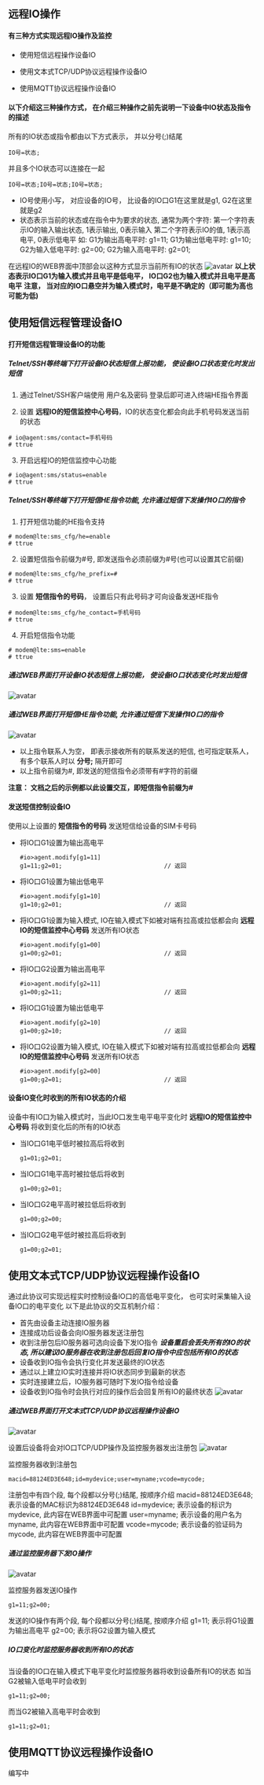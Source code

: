 
## 远程IO操作

#### 有三种方式实现远程IO操作及监控

- 使用短信远程操作设备IO

- 使用文本式TCP/UDP协议远程操作设备IO

- 使用MQTT协议远程操作设备IO

#### 以下介绍这三种操作方式， 在介绍三种操作之前先说明一下设备中IO状态及指令的描述

所有的IO状态或指令都由以下方式表示， 并以分号(;)结尾
```
IO号=状态;
```
并且多个IO状态可以连接在一起
```
IO号=状态;IO号=状态;IO号=状态;
```
- IO号使用小写， 对应设备的IO号， 比设备的IO口G1在这里就是g1, G2在这里就是g2
- 状态表示当前的状态或在指令中为要求的状态, 通常为两个字符:
    第一个字符表示IO的输入输出状态, 1表示输出, 0表示输入
    第二个字符表示IO的值, 1表示高电平, 0表示低电平
	如: 
        G1为输出高电平时:  g1=11;
        G1为输出低电平时:  g1=10;
		G2为输入低电平时:  g2=00;
		G2为输入高电平时:  g2=01;

在远程IO的WEB界面中顶部会以这种方式显示当前所有IO的状态
![avatar](./io_agent_status.png)
**以上状态表示IO口G1为输入模式并且电平是低电平， IO口G2也为输入模式并且电平是高电平**
**注意， 当对应的IO口悬空并为输入模式时，电平是不确定的（即可能为高也可能为低)**


## 使用短信远程管理设备IO

#### 打开短信远程管理设备IO的功能

##### Telnet/SSH等终端下打开设备IO状态短信上报功能， 使设备IO口状态变化时发出短信

1. 通过Telnet/SSH客户端使用 用户名及密码 登录后即可进入终端HE指令界面

2. 设置 **远程IO的短信监控中心号码**，IO的状态变化都会向此手机号码发送当前的状态
```shell
# io@agent:sms/contact=手机号码
# ttrue
```

3. 开启远程IO的短信监控中心功能
```shell
# io@agent:sms/status=enable
# ttrue
```
##### Telnet/SSH等终端下打开短信HE指令功能, 允许通过短信下发操作IO口的指令

1. 打开短信功能的HE指令支持
```shell
# modem@lte:sms_cfg/he=enable
# ttrue
```

2. 设置短信指令前缀为#号, 即发送指令必须前缀为#号(也可以设置其它前缀)
```shell
# modem@lte:sms_cfg/he_prefix=#
# ttrue
```

3. 设置 **短信指令的号码**， 设置后只有此号码才可向设备发送HE指令
```shell
# modem@lte:sms_cfg/he_contact=手机号码
# ttrue
```

4. 开启短信指令功能
```shell
# modem@lte:sms=enable
# ttrue
```

##### 通过WEB界面打开设备IO状态短信上报功能， 使设备IO口状态变化时发出短信

![avatar](./io_agent_settings.png)

##### 通过WEB界面打开短信HE指令功能, 允许通过短信下发操作IO口的指令

![avatar](./io_agent_smsenable.png)

- 以上指令联系人为空， 即表示接收所有的联系发送的短信, 也可指定联系人， 有多个联系人时以 **分号;** 隔开即可
- 以上指令前缀为#, 即发送的短信指令必须带有#字符的前缀

**注意： 文档之后的示例都以此设置交互，即短信指令前缀为#**



#### 发送短信控制设备IO

使用以上设置的 **短信指令的号码** 发送短信给设备的SIM卡号码

- 将IO口G1设置为输出高电平
    ```
    #io>agent.modify[g1=11]
    g1=11;g2=01;                             // 返回
    ```
- 将IO口G1设置为输出低电平
    ```
    #io>agent.modify[g1=10]
    g1=10;g2=01;                             // 返回
    ```
- 将IO口G1设置为输入模式, IO在输入模式下如被对端有拉高或拉低都会向 **远程IO的短信监控中心号码** 发送所有IO状态
    ```
    #io>agent.modify[g1=00]
    g1=00;g2=01;                             // 返回
    ```
- 将IO口G2设置为输出高电平
    ```
    #io>agent.modify[g2=11]
    g1=00;g2=11;                             // 返回
    ```
- 将IO口G1设置为输出低电平
    ```
    #io>agent.modify[g2=10]
    g1=00;g2=10;                             // 返回
    ```
- 将IO口G2设置为输入模式, IO在输入模式下如被对端有拉高或拉低都会向 **远程IO的短信监控中心号码** 发送所有IO状态
    ```
    #io>agent.modify[g2=00]
    g1=00;g2=01;                             // 返回
    ```

#### 设备IO变化时收到的所有IO状态的介绍

设备中有IO口为输入模式时，当此IO口发生电平电平变化时 **远程IO的短信监控中心号码** 将收到变化后的所有的IO状态

- 当IO口G1电平低时被拉高后将收到
    ```
    g1=01;g2=01;
    ```
- 当IO口G1电平高时被拉低后将收到
    ```
    g1=00;g2=01;
    ```
- 当IO口G2电平高时被拉低后将收到
    ```
    g1=00;g2=00;
    ```
- 当IO口G2电平低时被拉高后将收到
    ```
    g1=00;g2=01;
    ```



## 使用文本式TCP/UDP协议远程操作设备IO

通过此协议可实现远程实时控制设备IO口的高低电平变化， 也可实时采集输入设备IO口的电平变化
以下是此协议的交互机制介绍：

- 首先由设备主动连接IO服务器
- 连接成功后设备会向IO服务器发送注册包
- 收到注册包后IO服务器可选向设备下发IO指令
    ***设备重启会丢失所有的IO的状态, 所以建议IO服务器在收到注册包后回复IO指令中应包括所有IO的状态***
- 设备收到IO指令会执行变化并发送最终的IO状态
- 通过以上建立IO实时连接并将IO状态同步到最新的状态
- 实时连接建立后，IO服务器可随时下发IO指令给设备
- 设备收到IO指令时会执行对应的操作后会回复所有IO的最终状态
![avatar](./io_agent_connect.png)



##### 通过WEB界面打开文本式TCP/UDP协议远程操作设备IO
![avatar](./io_agent_tcpudp.png)

设置后设备将会对IO口TCP/UDP操作及监控服务器发出注册包
![avatar](./io_agent_reg.png)

监控服务器收到注册包
```
macid=88124ED3E648;id=mydevice;user=myname;vcode=mycode;
```
注册包中有四个段, 每个段都以分号(;)结尾, 按顺序介绍
macid=88124ED3E648; 表示设备的MAC标识为88124ED3E648
id=mydevice; 表示设备的标识为mydevice, 此内容在WEB界面中可配置
user=myname; 表示设备的用户名为myname, 此内容在WEB界面中可配置
vcode=mycode; 表示设备的验证码为mycode, 此内容在WEB界面中可配置

##### 通过监控服务器下发IO操作

![avatar](./io_agent_op.png)

监控服务器发送IO操作
```
g1=11;g2=00;
```
发送的IO操作有两个段, 每个段都以分号(;)结尾, 按顺序介绍
g1=11; 表示将G1设置为输出高电平
g2=00; 表示将G2设置为输入模式

##### IO口变化时监控服务器收到所有IO的状态

当设备的IO口在输入模式下电平变化时监控服务器将收到设备所有IO的状态
如当G2被输入低电平时会收到
```
g1=11;g2=00;
```

而当G2被输入高电平时会收到
```
g1=11;g2=01;
```


## 使用MQTT协议远程操作设备IO

编写中
